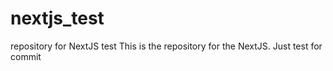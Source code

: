# nextjs_test
repository for NextJS test
This is the repository for the NextJS.
Just test for commit
